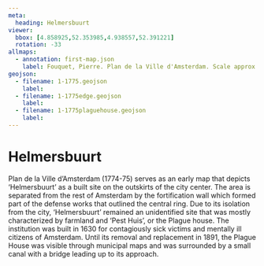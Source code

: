 ```yaml
---
meta:
  heading: Helmersbuurt
viewer:
  bbox: [4.858925,52.353985,4.938557,52.391221]
  rotation: -33
allmaps:
  - annotation: first-map.json
    label: Fouquet, Pierre. Plan de la Ville d'Amsterdam. Scale approx. 1:12000. Stadsarchief Amsterdam. Published by Pierre Fouquet Jr. 1774-75. Accessed Oct 2023.
geojson:
  - filename: 1-1775.geojson
    label:
  - filename: 1-1775edge.geojson
    label:
  - filename: 1-1775plaguehouse.geojson
    label:
---
```

# Helmersbuurt
Plan de la Ville d’Amsterdam (1774-75) serves as an early map that depicts ‘Helmersbuurt’ as a built site on the outskirts of the city center. The area is separated from the rest of Amsterdam by the fortification wall which formed part of the defense works that outlined the central ring. Due to its isolation from the city, ‘Helmersbuurt’ remained an unidentified site that was mostly characterized by farmland and ‘Pest Huis’, or the Plague house. The institution was built in 1630 for contagiously sick victims and mentally ill citizens of Amsterdam. Until its removal and replacement in 1891, the Plague House was visible through municipal maps and was surrounded by a small canal with a bridge leading up to its approach.
